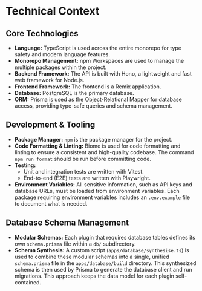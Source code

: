 # Technical Context

## Core Technologies

-   **Language:** TypeScript is used across the entire monorepo for type safety and modern language features.
-   **Monorepo Management:** npm Workspaces are used to manage the multiple packages within the project.
-   **Backend Framework:** The API is built with Hono, a lightweight and fast web framework for Node.js.
-   **Frontend Framework:** The frontend is a Remix application.
-   **Database:** PostgreSQL is the primary database.
-   **ORM:** Prisma is used as the Object-Relational Mapper for database access, providing type-safe queries and schema management.

## Development & Tooling

-   **Package Manager:** `npm` is the package manager for the project.
-   **Code Formatting & Linting:** Biome is used for code formatting and linting to ensure a consistent and high-quality codebase. The command `npm run format` should be run before committing code.
-   **Testing:**
    -   Unit and integration tests are written with Vitest.
    -   End-to-end (E2E) tests are written with Playwright.
-   **Environment Variables:** All sensitive information, such as API keys and database URLs, must be loaded from environment variables. Each package requiring environment variables includes an `.env.example` file to document what is needed.

## Database Schema Management

-   **Modular Schemas:** Each plugin that requires database tables defines its own `schema.prisma` file within a `db/` subdirectory.
-   **Schema Synthesis:** A custom script (`apps/database/synthesise.ts`) is used to combine these modular schemas into a single, unified `schema.prisma` file in the `apps/database/build` directory. This synthesized schema is then used by Prisma to generate the database client and run migrations. This approach keeps the data model for each plugin self-contained.
